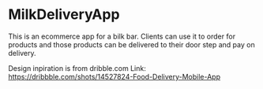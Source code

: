 # MilkDeliveryApp
This is an ecommerce app for a bilk bar. Clients can use it to order for products and those products can be delivered to their door step and pay on delivery.

Design inpiration is from dribble.com
Link: https://dribbble.com/shots/14527824-Food-Delivery-Mobile-App
